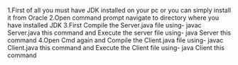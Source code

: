 1.First of all you must have JDK installed on your pc or you can simply install it from Oracle
2.Open command prompt navigate to directory where you have installed JDK 
3.First Compile the Server.java file using- javac Server.java this command and Execute the server file using- java Server this command
4.Open Cmd again and Compile the Client.java file using- javac Client.java this command and Execute the Client file using- java Client this command
